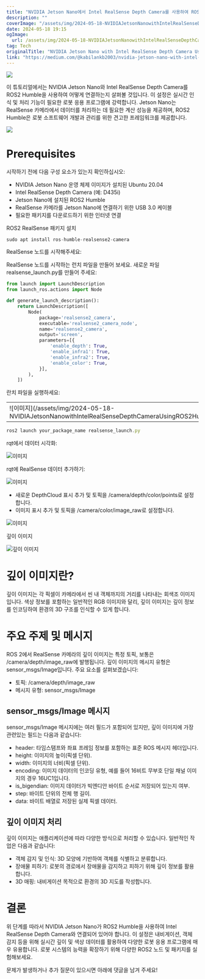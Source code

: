 ```yaml
---
title: "NVIDIA Jetson Nano에서 Intel RealSense Depth Camera를 사용하여 ROS2 Humble를 활용하기"
description: ""
coverImage: "/assets/img/2024-05-18-NVIDIAJetsonNanowithIntelRealSenseDepthCameraUsingROS2Humble_0.png"
date: 2024-05-18 19:15
ogImage:
  url: /assets/img/2024-05-18-NVIDIAJetsonNanowithIntelRealSenseDepthCameraUsingROS2Humble_0.png
tag: Tech
originalTitle: "NVIDIA Jetson Nano with Intel RealSense Depth Camera Using ROS2 Humble"
link: "https://medium.com/@kabilankb2003/nvidia-jetson-nano-with-intel-realsense-depth-camera-using-ros2-humble-c5926566a4d8"
---
```


<img src="/assets/img/2024-05-18-NVIDIAJetsonNanowithIntelRealSenseDepthCameraUsingROS2Humble_0.png" />

이 튜토리얼에서는 NVIDIA Jetson Nano와 Intel RealSense Depth Camera를 ROS2 Humble을 사용하여 어떻게 연결하는지 살펴볼 것입니다. 이 설정은 실시간 인식 및 처리 기능이 필요한 로봇 응용 프로그램에 강력합니다. Jetson Nano는 RealSense 카메라에서 데이터를 처리하는 데 필요한 계산 성능을 제공하며, ROS2 Humble은 로봇 소프트웨어 개발과 관리를 위한 견고한 프레임워크를 제공합니다.

<img src="/assets/img/2024-05-18-NVIDIAJetsonNanowithIntelRealSenseDepthCameraUsingROS2Humble_1.png" />

# Prerequisites

<div class="content-ad"></div>

시작하기 전에 다음 구성 요소가 있는지 확인하십시오:

- NVIDIA Jetson Nano 운영 체제 이미지가 설치된 Ubuntu 20.04
- Intel RealSense Depth Camera (예: D435i)
- Jetson Nano에 설치된 ROS2 Humble
- RealSense 카메라를 Jetson Nano에 연결하기 위한 USB 3.0 케이블
- 필요한 패키지를 다운로드하기 위한 인터넷 연결

ROS2 RealSense 패키지 설치

```js
sudo apt install ros-humble-realsense2-camera
```

<div class="content-ad"></div>

RealSense 노드를 시작해주세요:

RealSense 노드를 시작하는 런치 파일을 만들어 보세요. 새로운 파일 realsense_launch.py를 만들어 주세요:

```python
from launch import LaunchDescription
from launch_ros.actions import Node

def generate_launch_description():
    return LaunchDescription([
        Node(
            package='realsense2_camera',
            executable='realsense2_camera_node',
            name='realsense2_camera',
            output='screen',
            parameters=[{
                'enable_depth': True,
                'enable_infra1': True,
                'enable_infra2': True,
                'enable_color': True,
            }],
        ),
    ])
```

란치 파일을 실행하세요:

<div class="content-ad"></div>

<table>
    <tr>
        <td>![이미지](/assets/img/2024-05-18-NVIDIAJetsonNanowithIntelRealSenseDepthCameraUsingROS2Humble_2.png)</td>
    </tr>
</table>

```js
ros2 launch your_package_name realsense_launch.py
```

rqt에서 데이터 시각화:

![이미지](/assets/img/2024-05-18-NVIDIAJetsonNanowithIntelRealSenseDepthCameraUsingROS2Humble_3.png)

<div class="content-ad"></div>

rqt에 RealSense 데이터 추가하기:

![이미지](/assets/img/2024-05-18-NVIDIAJetsonNanowithIntelRealSenseDepthCameraUsingROS2Humble_4.png)

- 새로운 DepthCloud 표시 추가 및 토픽을 /camera/depth/color/points로 설정합니다.
- 이미지 표시 추가 및 토픽을 /camera/color/image_raw로 설정합니다.

![이미지](/assets/img/2024-05-18-NVIDIAJetsonNanowithIntelRealSenseDepthCameraUsingROS2Humble_5.png)

<div class="content-ad"></div>

깊이 이미지

![깊이 이미지](https://miro.medium.com/v2/resize:fit:1400/1*lqW7eh_9bQwt7jdi9FNFDg.gif)

# 깊이 이미지란?

깊이 이미지는 각 픽셀이 카메라에서 씬 내 객체까지의 거리를 나타내는 회색조 이미지입니다. 색상 정보를 포함하는 일반적인 RGB 이미지와 달리, 깊이 이미지는 깊이 정보를 인코딩하여 환경의 3D 구조를 인식할 수 있게 합니다.

<div class="content-ad"></div>

# 주요 주제 및 메시지

ROS 2에서 RealSense 카메라의 깊이 이미지는 특정 토픽, 보통은 /camera/depth/image_raw에 발행됩니다. 깊이 이미지의 메시지 유형은 sensor_msgs/Image입니다. 주요 요소를 살펴보겠습니다:

- 토픽: /camera/depth/image_raw
- 메시지 유형: sensor_msgs/Image

## sensor_msgs/Image 메시지

<div class="content-ad"></div>

sensor_msgs/Image 메시지에는 여러 필드가 포함되어 있지만, 깊이 이미지에 가장 관련있는 필드는 다음과 같습니다:

- header: 타임스탬프와 좌표 프레임 정보를 포함하는 표준 ROS 메시지 헤더입니다.
- height: 이미지의 높이(픽셀 단위).
- width: 이미지의 너비(픽셀 단위).
- encoding: 이미지 데이터의 인코딩 유형, 예를 들어 16비트 무부호 단일 채널 이미지의 경우 16UC1입니다.
- is_bigendian: 이미지 데이터가 빅엔디안 바이트 순서로 저장되어 있는지 여부.
- step: 바이트 단위의 전체 행 길이.
- data: 바이트 배열로 저장된 실제 픽셀 데이터.

## 깊이 이미지 처리

깊이 이미지는 애플리케이션에 따라 다양한 방식으로 처리할 수 있습니다. 일반적인 작업은 다음과 같습니다:

<div class="content-ad"></div>

- 객체 감지 및 인식: 3D 모양에 기반하여 객체를 식별하고 분류합니다.
- 장애물 피하기: 로봇의 경로에서 장애물을 감지하고 피하기 위해 깊이 정보를 활용합니다.
- 3D 매핑: 내비게이션 목적으로 환경의 3D 지도를 작성합니다.

# 결론

위 단계를 따라서 NVIDIA Jetson Nano가 ROS2 Humble을 사용하여 Intel RealSense Depth Camera와 연결되어 있어야 합니다. 이 설정은 내비게이션, 객체 감지 등을 위해 실시간 깊이 및 색상 데이터를 활용하여 다양한 로봇 응용 프로그램에 매우 유용합니다. 로봇 시스템의 능력을 확장하기 위해 다양한 ROS2 노드 및 패키지를 실험해보세요.

문제가 발생하거나 추가 질문이 있으시면 아래에 댓글을 남겨 주세요!
